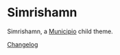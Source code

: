 # Simrishamn

Simrishamn, a [Municipio](https://github.com/helsingborg-stad/Municipio) child theme.

[Changelog](https://github.com/simrishamn/simrishamn-child/blob/develop/changelog.md)
